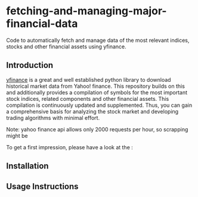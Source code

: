 # fetching-and-managing-major-financial-data
Code to automatically fetch and manage data of the most relevant indices, stocks and other financial assets using yfinance.


Introduction
----------------------
[yfinance](https://github.com/ranaroussi/yfinance) is a great and well established python library to download historical market data from Yahoo! finance. This repository builds on this and additionally provides a compilation of symbols for the most important stock indices, related components and other financial assets. This compilation is continuously updated and supplemented. Thus, you can gain a comprehensive basis for analyzing the stock market and developing trading algorithms with minimal effort.

Note: yahoo finance api allows only 2000 requests per hour, so scrapping might be 

To get a first impression, please have a look at the :


Installation
----------------------


Usage Instructions
----------------------



